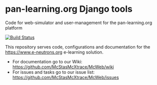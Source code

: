 # pan-learning.org Django tools
Code for web-simulator and user-management for the pan-learning.org platform

[![Build Status](https://travis-ci.org/McStasMcXtrace/McWeb.svg?branch=ESS-deployment)](https://travis-ci.org/McStasMcXtrace/McWeb)

This repository serves code, configurations and documentation for the https://www.e-neutrons.org e-learning solution.

* For documentation go to our Wiki: https://github.com/McStasMcXtrace/McWeb/wiki
* For issues and tasks go to our issue list: https://github.com/McStasMcXtrace/McWeb/issues
